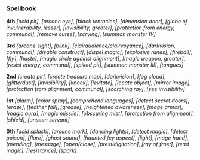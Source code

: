 ### **Spellbook**

**4th**
*[acid pit]*,
*[arcane eye]*,
*[black tentacles]*,
*[dimension door]*,
*[globe of invulnerability, lesser]*,
*[invisibility, greater]*,
*[protection from energy, communal]*,
*[remove curse]*,
*[scrying]*,
*[summon monster IV]*

**3rd**
*[arcane sight]*,
*[blink]*,
*[clairaudience/clairvoyance]*,
*[darkvision, communal]*,
*[disable construct]*,
*[dispel magic]*,
*[explosive runes]*,
*[fireball]*,
*[fly]*,
*[haste]*,
*[magic circle against alignment]*,
*[magic weapon, greater]*,
*[resist energy, communal]*,
*[spiked pit]*,
*[summon monster III]*,
*[tongues]*

**2nd**
*[create pit]*,
*[create treasure map]*,
*[darkvision]*,
*[fog cloud]*,
*[glitterdust]*,
*[invisibility]*,
*[knock]*,
*[levitate]*,
*[locate object]*,
*[mirror image]*,
*[protection from alignment, communal]*,
*[scorching ray]*,
*[see invisibility]*

**1st**
*[alarm]*,
*[color spray]*,
*[comprehend languages]*,
*[detect secret doors]*,
*[erase]*,
*[feather fall]*,
*[grease]*,
*[heightened awareness]*,
*[mage armor]*,
*[magic aura]*,
*[magic missile]*,
*[obscuring mist]*,
*[protection from alignment]*,
*[shield]*,
*[unseen servant]*

**0th**
*[acid splash]*,
*[arcane mark]*,
*[dancing lights]*,
*[detect magic]*,
*[detect poison]*,
*[flare]*,
*[ghost sound]*,
*[haunted fey aspect]*,
*[light]*,
*[mage hand]*,
*[mending]*,
*[message]*,
*[open/close]*,
*[prestidigitation]*,
*[ray of frost]*,
*[read magic]*,
*[resistance]*,
*[spark]*